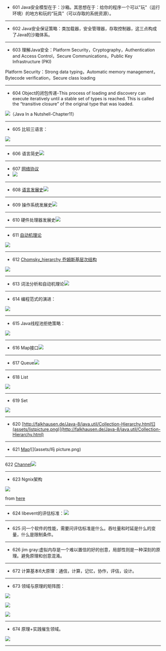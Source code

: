 * 601 Java安全模型在于：沙箱。其思想在于：给你的程序一个可以"玩"（运行环境）的地方和玩的“玩具”（可以存取的系统资源）。

---

* 602 Java安全保证策略：类加载器，安全管理器，存取控制器，这三点构成了Java的沙箱体系。

---

* 603 理解Java安全：Platform Security，Cryptography，Authentication and Access Control，Secure Communications，Public Key Infrastructure \(PKI\)

Platform Security：Strong data typing，Automatic memory management，Bytecode verification，Secure class loading

---

* 604 Object的闭包传递-This process of loading and discovery can execute iteratively until a stable set of types is reached. This is called the “transitive closure” of the original type that was loaded.

![](assets/classloaderforobject.png)（Java In a Nutshell-Chapter11）

---

* 605 比较三语言：

![](assets/languagecompare.png)

---

* 606 语言简史![](assets/historyoflanguage.png)

---

* 607 [网络协议](https://en.wikipedia.org/wiki/List_of_network_protocols_%28OSI_model%29)
* ![](assets/networkprotocol.png)

---

* 608 [语言发展史](https://en.wikipedia.org/wiki/Timeline_of_computing)![](assets/langu.png)

---

* 609 操作系统发展史![](assets/oshistory.png)

---

* 610 硬件处理器发展史![](assets/processorhistory.png)

---

* 611 [自动机理论](https://en.wikipedia.org/wiki/Automata_theory)

![](assets/automaton.png)

---

* 612   [Chomsky\_hierarchy   ](https://en.wikipedia.org/wiki/Chomsky_hierarchy)[乔姆斯基层次结构](https://baike.baidu.com/item/乔姆斯基层次结构)

![](assets/乔姆斯基.png)

---

* 613  词法分析和自动机理论![](assets/la.png)

---

* 614 编程范式的演进：

![](assets/programmer.png)

---

* 615  Java线程池拒绝策略：

![](assets/rejectthreadpolicy.png)

---

* 616 Map接口![](assets/mapinterface.png)

---

* 617 Queue![](assets/queuediagram.png)

---

* 618 List

![](assets/listphoto.png)

---

* 619 Set

![](assets/setphoto.png)

---

* 620  [http://falkhausen.de/Java-8/java.util/Collection-Hierarchy.html![](assets/listpicture.png)](http://falkhausen.de/Java-8/java.util/Collection-Hierarchy.html)

---

* 621 [Map](http://falkhausen.de/Java-8/java.util/Map-Hierarchy.html)![](assets/吗 picture.png)

---

622 [Channel](http://falkhausen.de/Java-8/java.nio/channels/Channel-Hierarchy.html)![](assets/channelpicture.png)

---

* 623 Ngnix架构

![](assets/ngnix架构.png)

from  [here](http://www.aosabook.org/en/nginx.html)

---

* 624 libevent的评估标准：![](assets/libeventthink.png)

---

* 625 问一个软件的性能，需要问评估标准是什么。吞吐量和时延是什么的变量，什么是限制条件。

---

* 626 jim gray:虚拟内存是一个难以置信的好的创意，局部性则是一种深刻的原理。避免原理和创意混淆。

---

* 672 计算基本6大原理：通信，计算，记忆，协作，评估，设计。

---

* 673 领域与原理的矩阵图：

![](assets/domain_and_pricple1.png)

![](assets/domain_and_pricple2.png)

![](assets/domain_and_pricple3.png)

---

* 674 原理+实践催生领域。

![](assets/domainandpractice.png)

---


